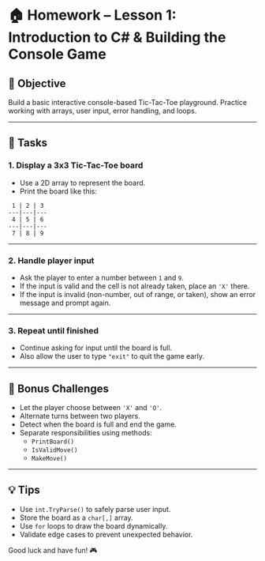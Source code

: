 # 🏠 Homework – Lesson 1: Introduction to C# & Building the Console Game

## 🎯 Objective

Build a basic interactive console-based Tic-Tac-Toe playground. Practice working with arrays, user input, error handling, and loops.

---

## 📌 Tasks

### 1. Display a 3x3 Tic-Tac-Toe board

- Use a 2D array to represent the board.
- Print the board like this:

```
 1 | 2 | 3
---|---|---
 4 | 5 | 6
---|---|---
 7 | 8 | 9
```

---

### 2. Handle player input

- Ask the player to enter a number between `1` and `9`.
- If the input is valid and the cell is not already taken, place an `'X'` there.
- If the input is invalid (non-number, out of range, or taken), show an error message and prompt again.

---

### 3. Repeat until finished

- Continue asking for input until the board is full.
- Also allow the user to type `"exit"` to quit the game early.

---

## 🧩 Bonus Challenges

- Let the player choose between `'X'` and `'O'`.
- Alternate turns between two players.
- Detect when the board is full and end the game.
- Separate responsibilities using methods:
  - `PrintBoard()`
  - `IsValidMove()`
  - `MakeMove()`

---

## 💡 Tips

- Use `int.TryParse()` to safely parse user input.
- Store the board as a `char[,]` array.
- Use `for` loops to draw the board dynamically.
- Validate edge cases to prevent unexpected behavior.

Good luck and have fun! 🎮
